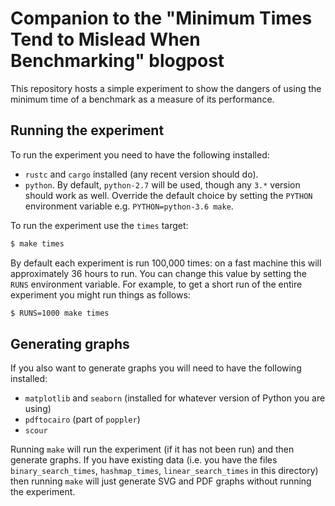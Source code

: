 # Companion to the "Minimum Times Tend to Mislead When Benchmarking" blogpost

This repository hosts a simple experiment to show the dangers of using the
minimum time of a benchmark as a measure of its performance.


## Running the experiment

To run the experiment you need to have the following installed:

  * `rustc` and `cargo` installed (any recent version should do).
  * `python`. By default, `python-2.7` will be used, though any `3.*` version
    should work as well. Override the default choice by setting the `PYTHON`
    environment variable e.g. `PYTHON=python-3.6 make`.

To run the experiment use the `times` target:

```sh
$ make times
```

By default each experiment is run 100,000 times: on a fast machine this will
approximately 36 hours to run. You can change this value by setting the `RUNS`
environment variable. For example, to get a short run of the entire experiment
you might run things as follows:

```sh
$ RUNS=1000 make times
```


## Generating graphs

If you also want to generate graphs you will need to have the following
installed:

  * `matplotlib` and `seaborn` (installed for whatever version of Python you
    are using)
  * `pdftocairo` (part of `poppler`)
  * `scour`

Running `make` will run the experiment (if it has not been run) and then
generate graphs. If you have existing data (i.e. you have the files
`binary_search_times`, `hashmap_times`, `linear_search_times` in this
directory) then running `make` will just generate SVG and PDF graphs without
running the experiment.
